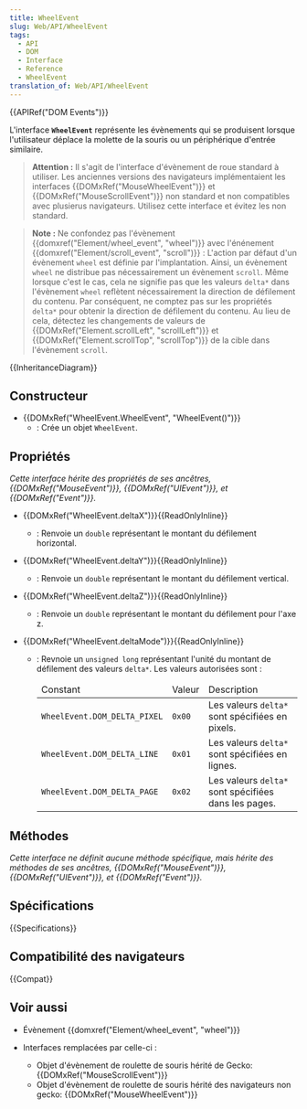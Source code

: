 ```yaml
---
title: WheelEvent
slug: Web/API/WheelEvent
tags:
  - API
  - DOM
  - Interface
  - Reference
  - WheelEvent
translation_of: Web/API/WheelEvent
---
```


{{APIRef("DOM Events")}}

L'interface **`WheelEvent`** représente les évènements qui se produisent lorsque l'utilisateur déplace la molette de la souris ou un périphérique d'entrée similaire.

> **Attention :** Il s'agit de l'interface d'évènement de roue standard à utiliser. Les anciennes versions des navigateurs implémentaient les interfaces {{DOMxRef("MouseWheelEvent")}} et {{DOMxRef("MouseScrollEvent")}} non standard et non compatibles avec plusierus navigateurs. Utilisez cette interface et évitez les non standard.

> **Note :** Ne confondez pas l'évènement {{domxref("Element/wheel_event", "wheel")}} avec l'énénement {{domxref("Element/scroll_event", "scroll")}} : L'action par défaut d'un évènement `wheel` est définie par l'implantation. Ainsi, un évènement `wheel` ne distribue pas nécessairement un évènement `scroll`. Même lorsque c'est le cas, cela ne signifie pas que les valeurs `delta*` dans l'évènement `wheel` reflètent nécessairement la direction de défilement du contenu. Par conséquent, ne comptez pas sur les propriétés `delta*` pour obtenir la direction de défilement du contenu. Au lieu de cela, détectez les changements de valeurs de {{DOMxRef("Element.scrollLeft", "scrollLeft")}} et {{DOMxRef("Element.scrollTop", "scrollTop")}} de la cible dans l'évènement `scroll`.

{{InheritanceDiagram}}

## Constructeur

- {{DOMxRef("WheelEvent.WheelEvent", "WheelEvent()")}}
  - : Crée un objet `WheelEvent`.

## Propriétés

_Cette interface hérite des propriétés de ses ancêtres, {{DOMxRef("MouseEvent")}}, {{DOMxRef("UIEvent")}}, et {{DOMxRef("Event")}}._

- {{DOMxRef("WheelEvent.deltaX")}}{{ReadOnlyInline}}
  - : Renvoie un `double` représentant le montant du défilement horizontal.
- {{DOMxRef("WheelEvent.deltaY")}}{{ReadOnlyInline}}
  - : Renvoie un `double` représentant le montant du défilement vertical.
- {{DOMxRef("WheelEvent.deltaZ")}}{{ReadOnlyInline}}
  - : Renvoie un `double` représentant le montant du défilement pour l'axe z.
- {{DOMxRef("WheelEvent.deltaMode")}}{{ReadOnlyInline}}

  - : Revnoie un `unsigned long` représentant l'unité du montant de défilement des valeurs `delta*`. Les valeurs autorisées sont :

    <table class="standard-table">
      <thead>
        <tr>
          <td class="header">Constant</td>
          <td class="header">Valeur</td>
          <td class="header">Description</td>
        </tr>
      </thead>
      <tbody>
        <tr>
          <td><code>WheelEvent.DOM_DELTA_PIXEL</code></td>
          <td><code>0x00</code></td>
          <td>Les valeurs <code>delta*</code> sont spécifiées en pixels.</td>
        </tr>
        <tr>
          <td><code>WheelEvent.DOM_DELTA_LINE</code></td>
          <td><code>0x01</code></td>
          <td>Les valeurs <code>delta*</code> sont spécifiées en lignes.</td>
        </tr>
        <tr>
          <td><code>WheelEvent.DOM_DELTA_PAGE</code></td>
          <td><code>0x02</code></td>
          <td>Les valeurs <code>delta*</code> sont spécifiées dans les pages.</td>
        </tr>
      </tbody>
    </table>

## Méthodes

_Cette interface ne définit aucune méthode spécifique, mais hérite des méthodes de ses ancêtres, {{DOMxRef("MouseEvent")}}, {{DOMxRef("UIEvent")}}, et {{DOMxRef("Event")}}._

## Spécifications

{{Specifications}}

## Compatibilité des navigateurs

{{Compat}}

## Voir aussi

- Évènement {{domxref("Element/wheel_event", "wheel")}}
- Interfaces remplacées par celle-ci :

  - Objet d'évènement de roulette de souris hérité de Gecko: {{DOMxRef("MouseScrollEvent")}}
  - Objet d'évènement de roulette de souris hérité des navigateurs non gecko: {{DOMxRef("MouseWheelEvent")}}
